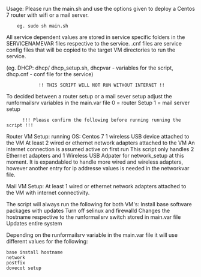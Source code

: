Usage:
  Please run the main.sh and use the options given to deploy a Centos 7 router with wifi or a mail server.

        eg. sudo sh main.sh

All service dependent values are stored in service specific folders in the SERVICENAMEVAR files respective to the service. .cnf files are service config files that will be copied to the target VM directories to run the service.

  (eg. DHCP: dhcp/ dhcp_setup.sh, dhcpvar - variables for the script, dhcp.cnf - conf file for the service)


                !! THIS SCRIPT WILL NOT RUN WITHOUT INTERNET !!

To decided between a router setup or a mail sever setup adjust the runformailsrv variables in the main.var file
      0 = router Setup
      1 = mail server setup

          !!! Please confirm the following before running running the script !!!

Router VM Setup:
  running OS: Centos 7
  1 wireless USB device attached to the VM
  At least 2 wired or ethernet network adapters attached to the VM
  An internet connection is assumed active on first run
  This script only handles 2 Ethernet adapters and 1 Wireless USB Adpater for network_setup at this moment. It is expandabled to handle more wired and wireless adapters, however another entry for ip addresse values is needed in the networkvar file.

Mail VM Setup:
  At least 1 wired or ethernet network adapters attached to the VM with internet connectivity.

The script will always run the following for both VM's:
    Install base software packages with updates
    Turn off selinux and firewalld
    Changes the hostname respective to the runformailsrv switch stored in main.var file
    Updates entire system

Depending on the runformailsrv variable in the main.var file it will use different values for the following:

    base install hostname
    network
    postfix
    dovecot setup

